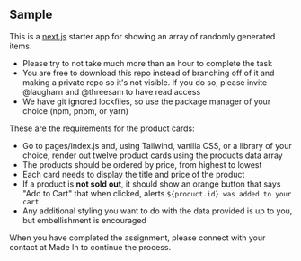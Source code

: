 ## Sample

This is a [next.js](https://nextjs.org) starter app for showing an array of randomly generated items.

* Please try to not take much more than an hour to complete the task
* You are free to download this repo instead of branching off of it and making a private repo so it's not visible. If you do so, please invite @laugharn and @threesam to have read access
* We have git ignored lockfiles, so use the package manager of your choice (npm, pnpm, or yarn)

These are the requirements for the product cards:

* Go to pages/index.js and, using Tailwind, vanilla CSS, or a library of your choice, render out twelve product cards using the products data array
* The products should be ordered by price, from highest to lowest
* Each card needs to display the title and price of the product
* If a product is **not sold out**, it should show an orange button that says "Add to Cart" that when clicked, alerts `${product.id} was added to your cart`
* Any additional styling you want to do with the data provided is up to you, but embellishment is encouraged

When you have completed the assignment, please connect with your contact at Made In to continue the process.
